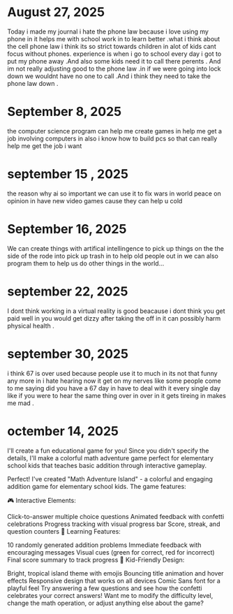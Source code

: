 # August 27, 2025
Today i made my journal
i hate the phone law because i love using my phone in it helps me with school work in to learn better .what i think about the cell phone law i think its so strict towards children in alot of kids cant focus without phones. experience is when i go to school every day i got to put my phone away .And also some kids need it to call there perents . And im not really adjusting good to the phone law .in if we were going into lock down we wouldnt have no one to call .And i think they need to take the phone law down .
# September 8, 2025
the computer science program can help me create games in help me get a job involving computers  in also i know how to build pcs so that can really help me get the job i want 
# september 15 , 2025 
the reason why ai so important we can use it to fix wars in world peace on opinion  in have new video games cause they can help u cold
# September 16, 2025 
We can create things with artifical intellingence to pick up things on the the side of the rode into pick up trash in to help old people out in we can also program them to help us do other things in the world...
# september 22, 2025
I dont think working in a virtual reality  is good beacause i dont think you get paid well in you would get dizzy after taking the off in it can possibly harm physical health .
# september 30, 2025 
i think 67 is over used because people use it to much in its not that funny any more in  i hate hearing now it get on my nerves like some people come to me saying did you have a 67 day in have to deal with it every single day like if you were to hear the same thing over in over in  it gets tireing in makes me mad .
# octember 14, 2025
I'll create a fun educational game for you! Since you didn't specify the details, I'll make a colorful math adventure game perfect for elementary school kids that teaches basic addition through interactive gameplay.

Perfect! I've created "Math Adventure Island" - a colorful and engaging addition game for elementary school kids. The game features:

🎮 Interactive Elements:

Click-to-answer multiple choice questions
Animated feedback with confetti celebrations
Progress tracking with visual progress bar
Score, streak, and question counters
🌟 Learning Features:

10 randomly generated addition problems
Immediate feedback with encouraging messages
Visual cues (green for correct, red for incorrect)
Final score summary to track progress
🎨 Kid-Friendly Design:

Bright, tropical island theme with emojis
Bouncing title animation and hover effects
Responsive design that works on all devices
Comic Sans font for a playful feel
Try answering a few questions and see how the confetti celebrates your correct answers! Want me to modify the difficulty level, change the math operation, or adjust anything else about the game?

